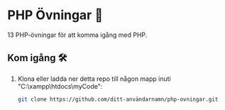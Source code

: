 # PHP Övningar 🚀

13 PHP-övningar för att komma igång med PHP.

## Kom igång 🛠️
1. Klona eller ladda ner detta repo till någon mapp inuti "C:\xampp\htdocs\myCode":
   ```bash
   git clone https://github.com/ditt-användarnamn/php-ovningar.git
   

